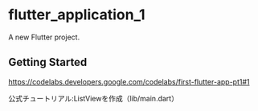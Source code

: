 # flutter_application_1

A new Flutter project.

## Getting Started

https://codelabs.developers.google.com/codelabs/first-flutter-app-pt1#1

公式チュートリアル:ListViewを作成（lib/main.dart）
